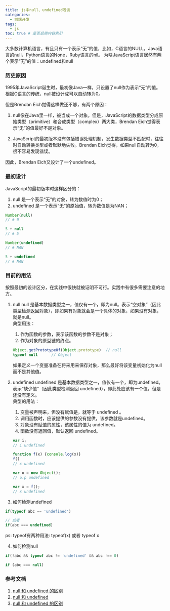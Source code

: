 ```yaml
---
title: js中null、undefined浅谈
categories:
  - 前端开发
tags:
  - js
toc: true # 是否启用内容索引
---
```



大多数计算机语言，有且只有一个表示“无”的值，比如，C语言的NULL，Java语言的null，Python语言的None，Ruby语言的nil。
    为啥JavaScript语言居然有两个表示“无”的值：undefined和null

### 历史原因
1995年JavaScript诞生时，最初像Java一样，只设置了null作为表示“无”的值。  
根据C语言的传统，null被设计成可以自动转为0。

但是Brendan Eich觉得这样做还不够，有两个原因：
1. null像在Java里一样，被当成一个对象。但是，JavaScript的数据类型分成原始类型（primitive）和合成类型（complex）两大类，Brendan Eich觉得表示“无”的值最好不是对象。

2. JavaScript的最初版本没有包括错误处理机制，发生数据类型不匹配时，往往时自动转换类型或者默默地失败。Brendan Eich觉得，如果null自动转为0，很不容易发现错误。

因此，Brendan Eich又设计了一个undefined。

### 最初设计
JavaScript的最初版本时这样区分的：
1. null 是一个表示“无”的对象，转为数值时为0；
2. undefined 是一个表示“无”的原始值，转为数值是为NAN；
``` js
Number(null)
// # 0

5 + null
// # 5

Number(undefined)
// # NAN

5 + undefined
// # NAN
```

### 目前的用法
按照最初的设计区分，在实践中很快就被证明不可行。实践中有很多需要注意的地方。
1. null
null 是基本数据类型之一，值仅有一个，即为null。表示“空对象”（因此类型检测返回对象），即如果有对象就会是一个具体的对象，如果没有对象，就是null。  
典型用法：
    1. 作为函数的参数，表示该函数的参数不是对象；
    2. 作为对象的原型链的终点。
    ``` js
    Object.getPrototypeOf(Object.prototype)  // null
    typeof null      // Object
    ```
    如果定义一个变量准备在将来用来保存对象，那么最好将该变量初始化为null而不是其他值。

2. undefined
undefined 是基本数据类型之一，值仅有一个，即为undefined。表示“缺少值”（因此类型检测返回 undefined），即此处应该有一个值，但是还没有定义。  
典型的用法：
    1. 变量被声明来，但没有赋值是，就等于 undefined 。
    2. 调用函数时，应该提供的参数没有提供，该参数就是undefined。
    3. 对象没有赋值的属性，该属性的值为 undefined。
    4. 函数没有返回值，默认返回 undefined。
    ``` js
    var i;
    // i undefined

    function f(x) {console.log(x)}
    f()
    // x undefined

    var o = new Object();
    // o.p undefined

    var x = f();
    // x undefined
    ```

3. 如何检测undefined
``` js
if(typeof abc == 'undefined')

// 或者
if(abc === undefined)
```
ps: typeof有两种用法: typeof(x) 或者 typeof x

4. 如何检测null
``` js
if(!abc && typeof abc != 'undefined' && abc !== 0)

if (abc === null)
```

### 参考文档
1. [null 和 undefined 的区别](https://www.cnblogs.com/haishen/p/10718715.html)
2. [null 和 undefined](https://cloud.tencent.com/developer/article/1534974)
3. [null 和 undefined 的区别](http://www.ruanyifeng.com/blog/2014/03/undefined-vs-null.html)
